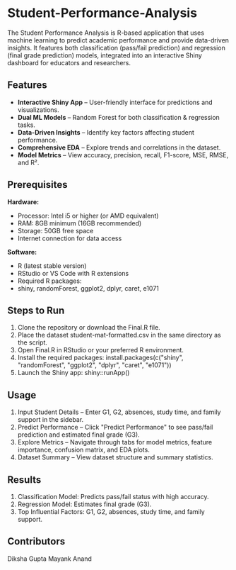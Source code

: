 # Student-Performance-Analysis
The Student Performance Analysis is R-based application that uses machine learning to predict academic performance and provide data-driven insights. It features both classification (pass/fail prediction) and regression (final grade prediction) models, integrated into an interactive Shiny dashboard for educators and researchers.

## Features
- **Interactive Shiny App** – User-friendly interface for predictions and visualizations.
- **Dual ML Models** – Random Forest for both classification & regression tasks.
- **Data-Driven Insights** – Identify key factors affecting student performance.
- **Comprehensive EDA** – Explore trends and correlations in the dataset.
- **Model Metrics** – View accuracy, precision, recall, F1-score, MSE, RMSE, and R².

## Prerequisites
**Hardware:**
- Processor: Intel i5 or higher (or AMD equivalent)
- RAM: 8GB minimum (16GB recommended)
- Storage: 50GB free space
- Internet connection for data access

**Software:**
- R (latest stable version)
- RStudio or VS Code with R extensions
- Required R packages:
- shiny, randomForest, ggplot2, dplyr, caret, e1071

## Steps to Run
1. Clone the repository or download the Final.R file.
2. Place the dataset student-mat-formatted.csv in the same directory as the script.
3. Open Final.R in RStudio or your preferred R environment.
4. Install the required packages:
   install.packages(c("shiny", "randomForest", "ggplot2", "dplyr", "caret", "e1071"))
5. Launch the Shiny app:
   shiny::runApp()

## Usage
1. Input Student Details – Enter G1, G2, absences, study time, and family support in the sidebar.
2. Predict Performance – Click "Predict Performance" to see pass/fail prediction and estimated final grade (G3).
3. Explore Metrics – Navigate through tabs for model metrics, feature importance, confusion matrix, and EDA plots.
4. Dataset Summary – View dataset structure and summary statistics.

## Results
1. Classification Model: Predicts pass/fail status with high accuracy.
2. Regression Model: Estimates final grade (G3).
3. Top Influential Factors: G1, G2, absences, study time, and family support.

## Contributors
Diksha Gupta
Mayank Anand
